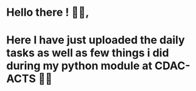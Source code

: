 # Hello there ! 🐱‍👓, 
# Here I have just uploaded the daily tasks as well as few things i did during my python module at CDAC-ACTS 🐱‍💻
